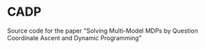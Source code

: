 # CADP
Source code for the paper "Solving Multi-Model MDPs by Question Coordinate Ascent and Dynamic Programming"
